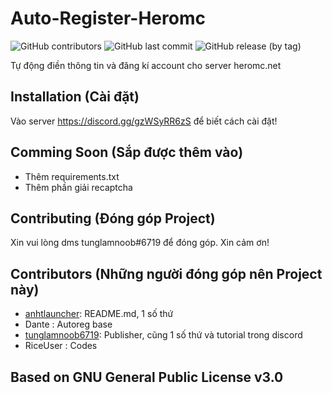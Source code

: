 # Auto-Register-Heromc
![GitHub contributors](https://img.shields.io/github/contributors/tunglamnoob/Auto-Register-Heromc)
![GitHub last commit](https://img.shields.io/github/last-commit/tunglamnoob/Auto-Register-Heromc)
![GitHub release (by tag)](https://img.shields.io/github/downloads/tunglamnoob/Auto-Register-Heromc/Beta/total)

Tự động điền thông tin và đăng kí account cho server heromc.net

## Installation (Cài đặt)

Vào server https://discord.gg/gzWSyRR6zS để biết cách cài đặt!

## Comming Soon (Sắp được thêm vào)

- Thêm requirements.txt
- Thêm phần giải recaptcha

## Contributing (Đóng góp Project)

Xin vui lòng dms tunglamnoob#6719 để đóng góp. Xin cảm ơn!

## Contributors (Những người đóng góp nên Project này)

- [anhtlauncher](https://github.com/anhtlauncher): README.md, 1 số thứ
- Dante : Autoreg base
- [tunglamnoob6719](https://github.com/tunglamnoob6719): Publisher, cũng 1 số thứ và tutorial trong discord
- RiceUser : Codes

## Based on GNU General Public License v3.0

